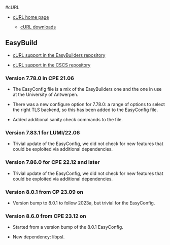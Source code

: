 #cURL

  * [cURL home page](https://curl.se/)

      * [cURL downloads](https://curl.se/download/)


## EasyBuild

  * [cURL support in the EasyBuilders repository](https://github.com/easybuilders/easybuild-easyconfigs/tree/develop/easybuild/easyconfigs/c/cURL)

  * [cURL support in the CSCS repository](https://github.com/eth-cscs/production/tree/master/easybuild/easyconfigs/c/cURL)


### Version 7.78.0 in CPE 21.06

  * The EasyConfig file is a mix of the EasyBuilders one and the one in use at the
    University of Antwerpen.

  * There was a new configure option for 7.78.0: a range of options to select the right
    TLS backend, so this has been added to the EasyConfig file.

  * Added additional sanity check commands to the file.


### Version 7.83.1 for LUMI/22.06

  * Trivial update of the EasyConfig, we did not check for new features that could be
    exploited via additional dependencies.


### Version 7.86.0 for CPE 22.12 and later

  * Trivial update of the EasyConfig, we did not check for new features that could be
    exploited via additional dependencies.


### Version 8.0.1 from CP 23.09 on

  * Version bump to 8.0.1 to follow 2023a, but trivial for the EasyConfig.


### Version 8.6.0 from CPE 23.12 on

  * Started from a version bump of the 8.0.1 EasyConfig.
  
  * New dependency: libpsl.
